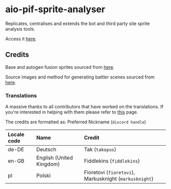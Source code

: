 # aio-pif-sprite-analyser

Replicates, centralises and extends the bot and third party site sprite analysis tools.

Access it [here](https://fiddlekins.github.io/aio-pif-sprite-analyser/).

## Credits

Base and autogen fusion sprites sourced from [here](https://gitlab.com/infinitefusion2/autogen-fusion-sprites).

Source images and method for generating battler scenes sourced from [here](https://github.com/greystorm101/spritebot).

### Translations

A massive thanks to all contributors that have worked on the translations.
If you're interested in helping with them please refer to [this](./src/locales/README.md) page.

The credits are formatted as: Preferred Nickname (`discord handle`)

| Locale code | Name                     | Credit                                                 |
|:------------|:-------------------------|:-------------------------------------------------------|
| de-DE       | Deutsch                  | Tak (`takopus`)                                        |
| en-GB       | English (United Kingdom) | Fiddlekins (`fiddlekins`)                              |
| pl          | Polski                   | Fioretovi (`fioretovi`), Markusknight (`markusknight`) |
